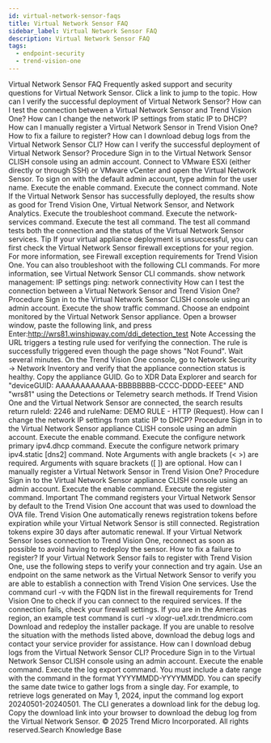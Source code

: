 ```yaml
---
id: virtual-network-sensor-faqs
title: Virtual Network Sensor FAQ
sidebar_label: Virtual Network Sensor FAQ
description: Virtual Network Sensor FAQ
tags:
  - endpoint-security
  - trend-vision-one
---
```


 Virtual Network Sensor FAQ Frequently asked support and security questions for Virtual Network Sensor. Click a link to jump to the topic. How can I verify the successful deployment of Virtual Network Sensor? How can I test the connection between a Virtual Network Sensor and Trend Vision One? How can I change the network IP settings from static IP to DHCP? How can I manually register a Virtual Network Sensor in Trend Vision One? How to fix a failure to register? How can I download debug logs from the Virtual Network Sensor CLI? How can I verify the successful deployment of Virtual Network Sensor? Procedure Sign in to the Virtual Network Sensor CLISH console using an admin account. Connect to VMware ESXi (either directly or through SSH) or VMware vCenter and open the Virtual Network Sensor. To sign on with the default admin account, type admin for the user name. Execute the enable command. Execute the connect command. Note If the Virtual Network Sensor has successfully deployed, the results show as good for Trend Vision One, Virtual Network Sensor, and Network Analytics. Execute the troubleshoot command. Execute the network-services command. Execute the test all command. The test all command tests both the connection and the status of the Virtual Network Sensor services. Tip If your virtual appliance deployment is unsuccessful, you can first check the Virtual Network Sensor firewall exceptions for your region. For more information, see Firewall exception requirements for Trend Vision One. You can also troubleshoot with the following CLI commands. For more information, see Virtual Network Sensor CLI commands. show network management: IP settings ping: network connectivity How can I test the connection between a Virtual Network Sensor and Trend Vision One? Procedure Sign in to the Virtual Network Sensor CLISH console using an admin account. Execute the show traffic command. Choose an endpoint monitored by the Virtual Network Sensor appliance. Open a browser window, paste the following link, and press Enter:http://wrs81.winshipway.com/ddi_detection_test Note Accessing the URL triggers a testing rule used for verifying the connection. The rule is successfully triggered even though the page shows "Not Found". Wait several minutes. On the Trend Vision One console, go to Network Security → Network Inventory and verify that the appliance connection status is healthy. Copy the appliance GUID. Go to XDR Data Explorer and search for "deviceGUID: AAAAAAAAAAAA-BBBBBBBB-CCCC-DDDD-EEEE" AND "wrs81" using the Detections or Telemetry search methods. If Trend Vision One and the Virtual Network Sensor are connected, the search results return ruleId: 2246 and ruleName: DEMO RULE - HTTP (Request). How can I change the network IP settings from static IP to DHCP? Procedure Sign in to the Virtual Network Sensor appliance CLISH console using an admin account. Execute the enable command. Execute the configure network primary ipv4.dhcp command. Execute the configure network primary ipv4.static <ip> <submask> <gateway> <dns1> [dns2] command. Note Arguments with angle brackets (< >) are required. Arguments with square brackets ([ ]) are optional. How can I manually register a Virtual Network Sensor in Trend Vision One? Procedure Sign in to the Virtual Network Sensor appliance CLISH console using an admin account. Execute the enable command. Execute the register command. Important The command registers your Virtual Network Sensor by default to the Trend Vision One account that was used to download the OVA file. Trend Vision One automatically renews registration tokens before expiration while your Virtual Network Sensor is still connected. Registration tokens expire 30 days after automatic renewal. If your Virtual Network Sensor loses connection to Trend Vision One, reconnect as soon as possible to avoid having to redeploy the sensor. How to fix a failure to register? If your Virtual Network Sensor fails to register with Trend Vision One, use the following steps to verify your connection and try again. Use an endpoint on the same network as the Virtual Network Sensor to verify you are able to establish a connection with Trend Vision One services. Use the command curl -v with the FQDN list in the firewall requirements for Trend Vision One to check if you can connect to the required services. If the connection fails, check your firewall settings. If you are in the Americas region, an example test command is curl -v xlogr-ue1.xdr.trendmicro.com Download and redeploy the installer package. If you are unable to resolve the situation with the methods listed above, download the debug logs and contact your service provider for assistance. How can I download debug logs from the Virtual Network Sensor CLI? Procedure Sign in to the Virtual Network Sensor CLISH console using an admin account. Execute the enable command. Execute the log export <startdate-enddate> command. You must include a date range with the command in the format YYYYMMDD-YYYYMMDD. You can specify the same date twice to gather logs from a single day. For example, to retrieve logs generated on May 1, 2024, input the command log export 20240501-20240501. The CLI generates a download link for the debug log. Copy the download link into your browser to download the debug log from the Virtual Network Sensor. © 2025 Trend Micro Incorporated. All rights reserved.Search Knowledge Base